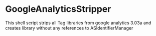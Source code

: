 GoogleAnalyticsStripper
=======================

This shell script strips all Tag libraries from google analytics 3.03a and creates library without any references to ASIdentifierManager
